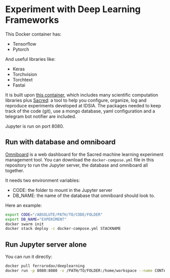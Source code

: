 # Experiment with Deep Learning Frameworks

This Docker container has:
- Tensorflow
- Pytorch

And useful libraries like:
- Keras
- Torchvision
- Torchtext
- Fastai

It is built upon [this container](https://github.com/ferrarodav/docker-scientific), which includes many scientific computation libraries plus [Sacred](https://github.com/IDSIA/sacred): a tool to help you configure, organize, log and reproduce experiments developed at IDSIA.
The packages needed to keep track of the code (git), use a mongo database, yaml configuration and a telegram bot notifier are included.

Jupyter is run on port 8080.

## Run with database and omniboard
[Omniboard](https://github.com/vivekratnavel/omniboard) is a web dashboard for the Sacred machine learning experiment management tool.
You can download the `docker-compose.yml` file in this repository to run the Jupyter server, the database and omniboard all together.

It needs two environment variables:
- CODE: the folder to mount in the Jupyter server
- DB_NAME: the name of the database that omniboard should look to.

Here an example:
```bash
export CODE="/ABSOLUTE/PATH/TO/CODE/FOLDER"
export DB_NAME="EXPERIMENT"
docker swarm init
docker stack deploy -c docker-compose.yml STACKNAME
```

## Run Jupyter server alone
You can run it directly:
```bash
docker pull ferrarodav/deeplearning
docker run -p 8080:8080 -v /PATH/TO/FOLDER:/home/workspace --name CONTAINERNAME ferrarodav/deeplearning
```

